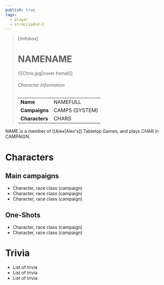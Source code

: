 ```yaml
---
publish: true
tags:
  - player
  - stracciadnd-2
---
```

> [!infobox]  
> # NAMENAME
> ![[Chris.jpg|cover hsmall]]  
> ###### Character Information  
> | | |  
> |---|---|  
> | **Name** | NAMEFULL |
> | **Campaigns** | CAMPS (SYSTEM) |
> | **Characters** | CHARS |

NAME is a member of [[Alex|Alex's]] Tabletop Games, and plays CHAR in CAMPAIGN.
# Characters
## Main campaigns
- Character, race class (campaign)
- Character, race class (campaign)
- Character, race class (campaign)
## One-Shots
- Character, race class (campaign)
- Character, race class (campaign)
# Trivia
- List of trivia
- List of trivia
- List of trivia